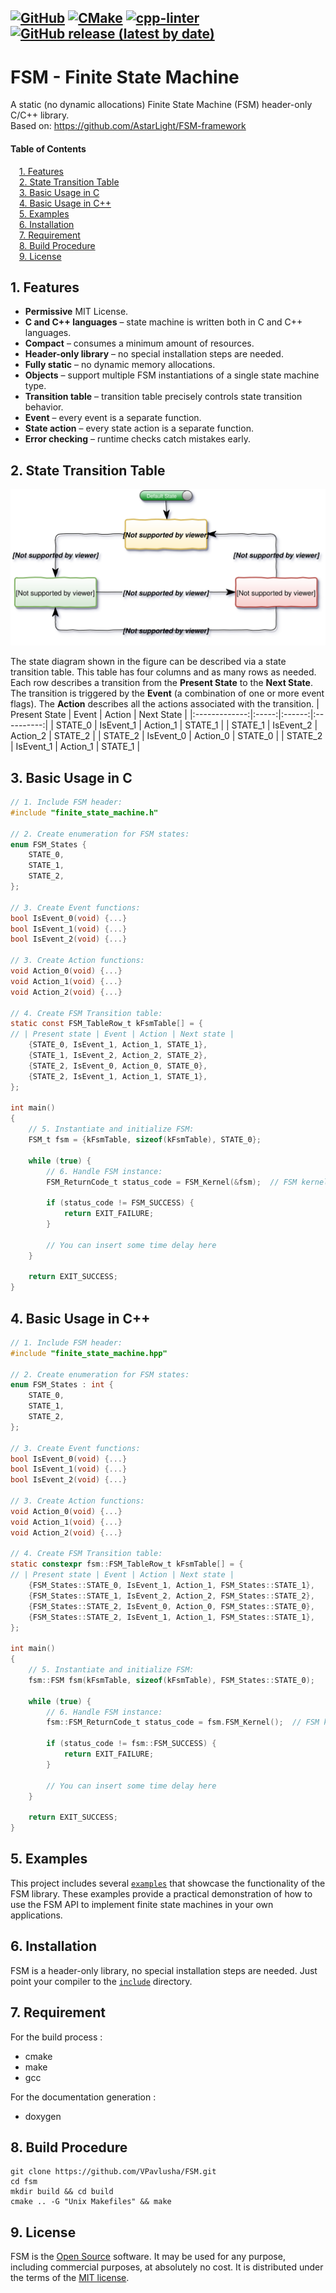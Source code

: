 [![GitHub](https://img.shields.io/github/license/VPavlusha/FSM?color=blue&label=License&logo=github)](LICENSE)
[![CMake](https://github.com/VPavlusha/FSM/actions/workflows/cmake.yml/badge.svg)](https://github.com/VPavlusha/FSM/actions/workflows/cmake.yml)
[![cpp-linter](https://github.com/VPavlusha/FSM/actions/workflows/cpp-linter.yml/badge.svg)](https://github.com/VPavlusha/FSM/actions/workflows/cpp-linter.yml)
[![GitHub release (latest by date)](https://img.shields.io/github/v/release/VPavlusha/FSM?label=Release&logo=github)](https://github.com/VPavlusha/FSM/releases)
---

# FSM - Finite State Machine
A static (no dynamic allocations) Finite State Machine (FSM) header-only C/C++ library.<br/>
Based on: https://github.com/AstarLight/FSM-framework

#### Table of Contents  
&emsp;[1. Features](#1-features)  
&emsp;[2. State Transition Table](#2-state-transition-table)  
&emsp;[3. Basic Usage in C](#3-basic-usage-in-c)  
&emsp;[4. Basic Usage in C++](#4-basic-usage-in-c)  
&emsp;[5. Examples](#5-examples)  
&emsp;[6. Installation](#6-installation)  
&emsp;[7. Requirement](#7-requirement)  
&emsp;[8. Build Procedure](#8-build-procedure)  
&emsp;[9. License](#9-license)  

## 1. Features
  - **Permissive** MIT License.
  - **C and C++ languages** – state machine is written both in C and C++ languages.
  - **Compact** – consumes a minimum amount of resources.
  - **Header-only library** – no special installation steps are needed.
  - **Fully static** – no dynamic memory allocations.
  - **Objects** – support multiple FSM instantiations of a single state machine type.
  - **Transition table** – transition table precisely controls state transition behavior.
  - **Event** – every event is a separate function.
  - **State action** – every state action is a separate function.
  - **Error checking** – runtime checks catch mistakes early.

## 2. State Transition Table

<img src="./doc/img/fsm_diagram.svg" alt="Finite State Machine" width="550"/>

The state diagram shown in the figure can be described via a state transition table. This table has four columns and as many rows as needed. Each row describes a transition from the **Present State** to the **Next State**. The transition is triggered by the **Event** (a combination of one or more event flags). The **Action** describes all the actions associated with the transition.
| Present State | Event | Action | Next State |
|:-------------:|:-----:|:------:|:----------:|
| STATE_0 | IsEvent_1 | Action_1 | STATE_1 |
| STATE_1 | IsEvent_2 | Action_2 | STATE_2 |
| STATE_2 | IsEvent_0 | Action_0 | STATE_0 |
| STATE_2 | IsEvent_1 | Action_1 | STATE_1 |

## 3. Basic Usage in C
```C
// 1. Include FSM header:
#include "finite_state_machine.h"

// 2. Create enumeration for FSM states:
enum FSM_States {
    STATE_0,
    STATE_1,
    STATE_2,
};

// 3. Create Event functions:
bool IsEvent_0(void) {...}
bool IsEvent_1(void) {...}
bool IsEvent_2(void) {...}

// 3. Create Action functions:
void Action_0(void) {...}
void Action_1(void) {...}
void Action_2(void) {...}

// 4. Create FSM Transition table:
static const FSM_TableRow_t kFsmTable[] = {
// | Present state | Event | Action | Next state |
    {STATE_0, IsEvent_1, Action_1, STATE_1},
    {STATE_1, IsEvent_2, Action_2, STATE_2},
    {STATE_2, IsEvent_0, Action_0, STATE_0},
    {STATE_2, IsEvent_1, Action_1, STATE_1},
};

int main()
{
    // 5. Instantiate and initialize FSM:
    FSM_t fsm = {kFsmTable, sizeof(kFsmTable), STATE_0};

    while (true) {
        // 6. Handle FSM instance:
        FSM_ReturnCode_t status_code = FSM_Kernel(&fsm);  // FSM kernel task running on background
        
        if (status_code != FSM_SUCCESS) {
            return EXIT_FAILURE;
        }

        // You can insert some time delay here
    }

    return EXIT_SUCCESS;
}
```

## 4. Basic Usage in C++
```C
// 1. Include FSM header:
#include "finite_state_machine.hpp"

// 2. Create enumeration for FSM states:
enum FSM_States : int {
    STATE_0,
    STATE_1,
    STATE_2,
};

// 3. Create Event functions:
bool IsEvent_0(void) {...}
bool IsEvent_1(void) {...}
bool IsEvent_2(void) {...}

// 3. Create Action functions:
void Action_0(void) {...}
void Action_1(void) {...}
void Action_2(void) {...}

// 4. Create FSM Transition table:
static constexpr fsm::FSM_TableRow_t kFsmTable[] = {
// | Present state | Event | Action | Next state |
    {FSM_States::STATE_0, IsEvent_1, Action_1, FSM_States::STATE_1},
    {FSM_States::STATE_1, IsEvent_2, Action_2, FSM_States::STATE_2},
    {FSM_States::STATE_2, IsEvent_0, Action_0, FSM_States::STATE_0},
    {FSM_States::STATE_2, IsEvent_1, Action_1, FSM_States::STATE_1},
};

int main()
{
    // 5. Instantiate and initialize FSM:
    fsm::FSM fsm(kFsmTable, sizeof(kFsmTable), FSM_States::STATE_0);

    while (true) {
        // 6. Handle FSM instance:
        fsm::FSM_ReturnCode_t status_code = fsm.FSM_Kernel();  // FSM kernel task running on background
        
        if (status_code != fsm::FSM_SUCCESS) {
            return EXIT_FAILURE;
        }

        // You can insert some time delay here
    }

    return EXIT_SUCCESS;
}
```

## 5. Examples
This project includes several [`examples`](https://github.com/VPavlusha/FSM/tree/main/examples) that showcase the functionality of the FSM library. These examples provide a practical demonstration of how to use the FSM API to implement finite state machines in your own applications.

## 6. Installation
FSM is a header-only library, no special installation steps are needed. Just point your compiler to the [`include`](https://github.com/VPavlusha/FSM/tree/main/include) directory.

## 7. Requirement
For the build process :
  - cmake
  - make
  - gcc

For the documentation generation :
  - doxygen

## 8. Build Procedure
```
git clone https://github.com/VPavlusha/FSM.git
cd fsm
mkdir build && cd build
cmake .. -G "Unix Makefiles" && make
```

## 9. License
FSM is the [Open Source] software. It may be used for any purpose,
including commercial purposes, at absolutely no cost. It is
distributed under the terms of the [MIT license].

  [Open Source]: http://www.opensource.org/docs/definition.html
  [MIT license]: http://www.opensource.org/licenses/mit-license.html
